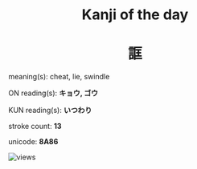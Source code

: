 <h1 align="center">Kanji of the day</h1>
<h1 align="center">誆</h1>
<p align="left">meaning(s): cheat, lie, swindle</p>
<p align="left">ON reading(s): <b>キョウ, ゴウ</b></p>
<p align="left">KUN reading(s): <b>いつわり</b></p>
<p align="left">stroke count: <b>13</b></p>
<p align="left">unicode: <b>8A86</b></p>
<p align="left"><img src="https://komarev.com/ghpvc/?username=tristanwagner-kanjioftheday&label=Views&color=0e75b6&style=flat" alt="views"/></p>
